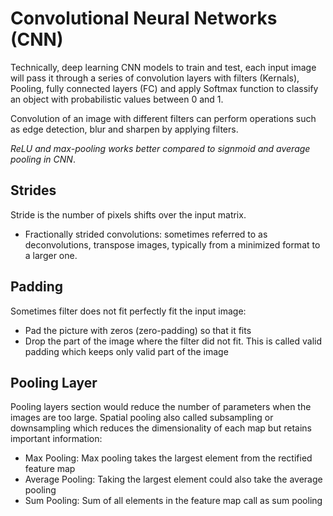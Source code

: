 # Convolutional Neural Networks (CNN)

Technically, deep learning CNN models to train and test, each input image will pass it through a series of convolution layers with filters (Kernals), Pooling, fully connected layers (FC) and apply Softmax function to classify an object with probabilistic values between 0 and 1.

Convolution of an image with different filters can perform operations such as edge detection, blur and sharpen by applying filters.

*ReLU and max-pooling works better compared to signmoid and average pooling in CNN*.

## Strides

Stride is the number of pixels shifts over the input matrix.

- Fractionally strided convolutions: sometimes referred to as deconvolutions, transpose images, typically from a minimized format to a larger one.

## Padding

Sometimes filter does not fit perfectly fit the input image:
- Pad the picture with zeros (zero-padding) so that it fits
- Drop the part of the image where the filter did not fit. This is called valid padding which keeps only valid part of the image

## Pooling Layer

Pooling layers section would reduce the number of parameters when the images are too large. Spatial pooling also called subsampling or downsampling which reduces the dimensionality of each map but retains important information:
- Max Pooling: Max pooling takes the largest element from the rectified feature map
- Average Pooling: Taking the largest element could also take the average pooling
- Sum Pooling: Sum of all elements in the feature map call as sum pooling




